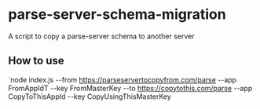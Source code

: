 # parse-server-schema-migration
A script to copy a parse-server schema to another server

## How to use
`node index.js --from https://parseservertocopyfrom.com/parse --app FromAppIdT --key FromMasterKey --to https://copytothis.com/parse --app CopyToThisAppId --key CopyUsingThisMasterKey